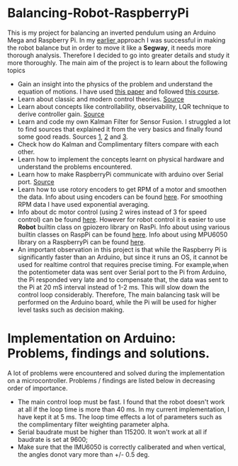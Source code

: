 # Balancing-Robot-RaspberryPi
This is my project for balancing an inverted pendulum using an Arduino Mega and Raspberry Pi. In my [earlier ](https://www.youtube.com/watch?v=-TRXWSr9_dE&list=PLveRMPt4kAsA41ivMscrzFSWWx54CI52J&t=0s&index=2) approach I was successful in making the robot balance but in order to move it like a **Segway**, it needs more thorough analysis. Therefore I decided to go into greater details and study it more thoroughly. The main aim of the project is to learn about the following topics
- Gain an insight into the physics of the problem and understand the equation of motions. I have used [this paper](https://content.sciendo.com/view/journals/meceng/61/2/article-p331.xml) and followed [this course](https://www.coursera.org/learn/mobile-robot). 
- Learn about classic and modern control theories. [Source](https://www.youtube.com/watch?v=Pi7l8mMjYVE&list=PLMrJAkhIeNNR20Mz-VpzgfQs5zrYi085m)
- Learn about concepts like controllability, observability, LQR technique to derive controller gain. [Source](https://www.youtube.com/watch?v=Pi7l8mMjYVE&list=PLMrJAkhIeNNR20Mz-VpzgfQs5zrYi085m)
- Learn and code my own Kalman Filter for Sensor Fusion. I struggled a lot to find sources that explained it from the very basics and finally found some good reads. Sources [1](https://home.wlu.edu/~levys/kalman_tutorial/), [2](http://blog.tkjelectronics.dk/2012/09/a-practical-approach-to-kalman-filter-and-how-to-implement-it/) and [3](https://github.com/balzer82/Kalman/blob/master/Kalman-Filter-CV.ipynb?create=1).
- Check how do Kalman and Complimentary filters compare with each other.
- Learn how to implement the concepts learnt on physical hardware and understand the problems encountered.
- Learn how to make RaspberryPi communicate with arduino over Serial port. [Source](http://forum.arduino.cc/index.php?topic=396450)
- Learn how to use rotory encoders to get RPM of a motor and smoothen the data. Info about using encoders can be found [here](https://www.youtube.com/watch?v=oLBYHbLO8W0). For smoothing RPM data I have used exponential averaging.
- Info about dc motor control (using 2 wires instead of 3 for speed control) can be found [here](https://www.bluetin.io/python/gpio-pwm-raspberry-pi-h-bridge-dc-motor-control/).  However for robot control it is easier to use **Robot** builtin class on gpiozero library on RasPi. Info about using various builtin classes on RaspPi can be found [here](https://projects.raspberrypi.org/en/projects/physical-computing/16). Info about using MPU6050 library on a RaspberryPi can be found [here](https://libraries.io/pypi/mpu6050-raspberrypi).
- An important observation in this project is that while the Raspberry Pi is significantly faster than an Arduino, but since it runs an OS, it cannot be used for realtime control that requires precise timing. For example,when the potentiometer data was sent over Serial port to the Pi from Arduino, the Pi responded very late and to compensate that, the data was sent to the Pi at 20 mS interval instead of 1-2 ms. This will slow down the control loop considerably. Therefore, The main balancing task will be performed on the Arduino board, while the Pi will be used for higher level tasks such as decision making.

# Implementation on Arduino: Problems, findings and solutions.

A lot of problems were encountered and solved during the implementation on a microcontroller. Problems / findings are listed below in decreasing order of importance.

- The main control loop must be fast. I found that the robot doesn't work at all if the loop time is more than 40 ms. In my current implementation, I have kept it at 5 ms. The loop time effects a lot of parameters such as the complimentary filter weighting parameter alpha. 
- Serial baudrate must be higher than 115200. It won't work at all if baudrate is set at 9600;
- Make sure that the IMU6050 is correctly caliberated and when vertical, the angles donot vary more than +/- 0.5 deg.
